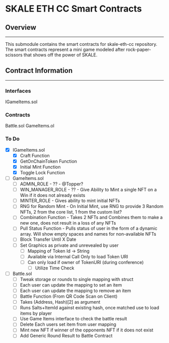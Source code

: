 # SKALE ETH CC Smart Contracts
## Overview
---
This submodule contains the smart contracts for skale-eth-cc repository. The smart contracts represent a mini game modeled after rock-paper-scissors that shows off the power of SKALE. 

## Contract Information
---
### Interfaces
IGameItems.sol

### Contracts
Battle.sol
GameItems.ol

### To Do
- [x] IGameItems.sol
    - [x] Craft Function
    - [x] GetOnChainToken Function
    - [x] Initial Mint Function
    - [x] Toggle Lock Function
- [ ] GameItems.sol
    - [ ] ADMIN_ROLE - ?? - @Topper?
    - [ ] WIN_MANAGER_ROLE - ?? - Give Ability to Mint a single NFT on a Win if it does not already exists
    - [ ] MINTER_ROLE - Gives ability to mint initial NFTs
    - [ ] RNG for Random Mint - On Initial Mint, use RNG to provide 3 Random NFTs, 2 from the core list, 1 from the custom list?
    - [ ] Combination Function - Takes 2 NFTs and Combines them to make a new one, does not result in a loss of any NFTs
    - [ ] Pull Status Function - Pulls status of user in the form of a dynamic array. Will show empty spaces and names for non-available NFTs
    - [ ] Block Transfer Until X Date
    - [ ] Set Graphics as private and unrevealed by user
        - [ ] Mapping of Token Id -> String 
        - [ ] Available via Internal Call Only to load Token URI
        - [ ] Can only load if owner of TokenURI (during conference)
            - [ ] Utilize Time Check
- [ ] Battle.sol
   - [ ] Tweak storage or rounds to single mapping with struct
   - [ ] Each user can update the mapping to set an item
   - [ ] Each user can update the mapping to remove an item
   - [ ] Battle Function (From QR Code Scan on Client)
    - [ ] Takes (Address, Hash)[2] as argument
    - [ ] Runs Salts+ItemId against existing hash, once matched use to load items by player
    - [ ] Use Game Items interface to check the battle result
    - [ ] Delete Each users set item from user mapping
    - [ ] Mint new NFT if winner of the opponents NFT if it does not exist
    - [ ] Add Generic Round Result to Battle Contract